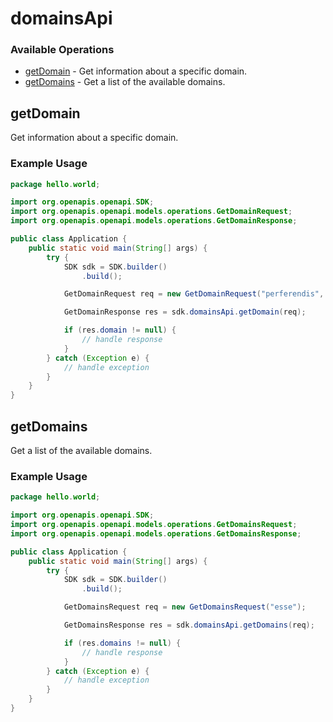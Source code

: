 # domainsApi

### Available Operations

* [getDomain](#getdomain) - Get information about a specific domain.
* [getDomains](#getdomains) - Get a list of the available domains.

## getDomain

Get information about a specific domain.

### Example Usage

```java
package hello.world;

import org.openapis.openapi.SDK;
import org.openapis.openapi.models.operations.GetDomainRequest;
import org.openapis.openapi.models.operations.GetDomainResponse;

public class Application {
    public static void main(String[] args) {
        try {
            SDK sdk = SDK.builder()
                .build();

            GetDomainRequest req = new GetDomainRequest("perferendis", "5dfc2ddf-7cc7-48ca-9ba9-28fc816742cb");            

            GetDomainResponse res = sdk.domainsApi.getDomain(req);

            if (res.domain != null) {
                // handle response
            }
        } catch (Exception e) {
            // handle exception
        }
    }
}
```

## getDomains

Get a list of the available domains.

### Example Usage

```java
package hello.world;

import org.openapis.openapi.SDK;
import org.openapis.openapi.models.operations.GetDomainsRequest;
import org.openapis.openapi.models.operations.GetDomainsResponse;

public class Application {
    public static void main(String[] args) {
        try {
            SDK sdk = SDK.builder()
                .build();

            GetDomainsRequest req = new GetDomainsRequest("esse");            

            GetDomainsResponse res = sdk.domainsApi.getDomains(req);

            if (res.domains != null) {
                // handle response
            }
        } catch (Exception e) {
            // handle exception
        }
    }
}
```
